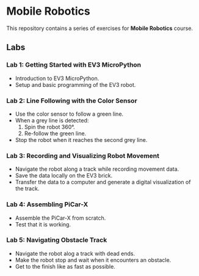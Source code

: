 # Mobile Robotics

This repository contains a series of exercises for **Mobile Robotics** course.

## Labs

### Lab 1: Getting Started with EV3 MicroPython
- Introduction to EV3 MicroPython.
- Setup and basic programming of the EV3 robot.

### Lab 2: Line Following with the Color Sensor
- Use the color sensor to follow a green line.
- When a grey line is detected:
  1. Spin the robot 360°.
  2. Re-follow the green line.
- Stop the robot when it reaches the second grey line.

### Lab 3: Recording and Visualizing Robot Movement
- Navigate the robot along a track while recording movement data.
- Save the data locally on the EV3 brick.
- Transfer the data to a computer and generate a digital visualization of the track.

### Lab 4: Assembling PiCar-X
- Assemble the PiCar-X from scratch.
- Test that it is working.

### Lab 5: Navigating Obstacle Track
- Navigate the robot alog a track with dead ends.
- Make the robot stop and wait when it encounters an obstacle.
- Get to the finish like as fast as possible.
